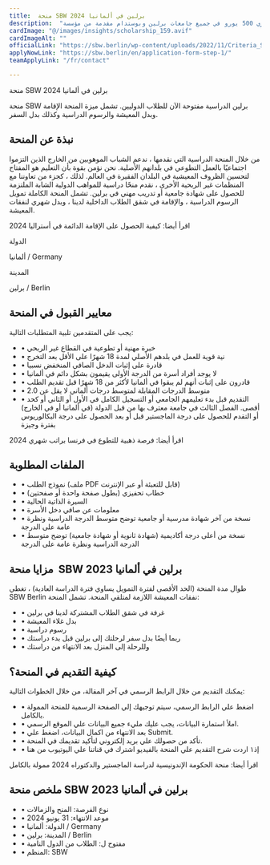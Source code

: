 ```yaml
---
title:  منحة SBW برلين في ألمانيا 2024 
description:  "منحة ممولة بالكامل وراتب شهري 500 يورو في جميع جامعات برلين وبوستدام مقدمة من مؤسسة SBW برلين لجميع الطلاب من كافة دول العالم" 
cardImage: "@/images/insights/scholarship_159.avif" 
cardImageAlt: "" 
officialLink: "https://sbw.berlin/wp-content/uploads/2022/11/Criteria_SBWBerlinScholarship_Nov2022.pdf" 
applyNowLink: "https://sbw.berlin/en/application-form-step-1/" 
teamApplyLink: "/fr/contact"

---
```


منحة SBW برلين في ألمانيا 2024

منحة SBW برلين الدراسية مفتوحة الآن للطلاب الدوليين. تشمل ميزة المنحة الإقامة وبدل المعيشة والرسوم الدراسية وكذلك بدل السفر.

## نبذة عن المنحة

من خلال المنحة الدراسية التي نقدمها ، ندعم الشباب الموهوبين من الخارج الذين التزموا اجتماعيًا بالعمل التطوعي في بلدانهم الأصلية. نحن نؤمن بقوة بأن التعليم هو المفتاح لتحسين الظروف المعيشية في البلدان الفقيرة في العالم. لذلك ، كجزء من تعاوننا مع المنظمات غير الربحية الأخرى ، نقدم منحًا دراسية للمواهب الدولية الشابة الملتزمة للحصول على شهادة جامعية أو تدريب مهني في برلين. تشمل المنحة الكاملة تمويل الرسوم الدراسية ، والإقامة في شقق الطلاب الداخلية لدينا ، وبدل شهري لنفقات المعيشة.

اقرأ أيضا: كيفية الحصول على الإقامة الدائمة في أستراليا 2024

الدولة

ألمانيا / Germany

المدينة

برلين / Berlin

## معايير القبول في المنحة

يجب على المتقدمين تلبية المتطلبات التالية:

- • خبرة مهنية أو تطوعية في القطاع غير الربحي
- • نية قوية للعمل في بلدهم الأصلي لمدة 18 شهرًا على الأقل بعد التخرج
- • قادرة على إثبات الدخل الصافي المنخفض نسبيا
- • لا يوجد أفراد أسرة من الدرجة الأولى يقيمون بشكل دائم في ألمانيا
- • قادرون على إثبات أنهم لم يبقوا في ألمانيا لأكثر من 18 شهرًا قبل تقديم الطلب
- • متوسط الدرجات المقابلة لمتوسط درجات ألماني لا يقل عن 2.0
- • التقديم قبل بدء تعليمهم الجامعي أو التسجيل الكامل في الأول أو الثاني أو كحد أقصى. الفصل الثالث في جامعة معترف بها من قبل الدولة (في ألمانيا أو في الخارج) أو التقدم للحصول على درجة الماجستير قبل أو بعد الحصول على درجة البكالوريوس بفترة وجيزة

اقرأ أيضا: فرصة ذهبية للتطوع في فرنسا براتب شهري 2024

## الملفات المطلوبة

- • نموذج الطلب (ملف PDF قابل للتعبئة أو عبر الإنترنت)
- • خطاب تحفيزي (بطول صفحة واحدة أو صفحتين)
- • السيرة الذاتية الحالية
- • معلومات عن صافي دخل الأسرة
- • نسخة من آخر شهادة مدرسية أو جامعية توضح متوسط الدرجة الدراسية ونظرة عامة على الدرجة
- • نسخة من أعلى درجة أكاديمية (شهادة ثانوية أو شهادة جامعية) توضح متوسط الدرجة الدراسية ونظرة عامة على الدرجة

## مزايا منحة  SBW برلين في ألمانيا 2023

طوال مدة المنحة (الحد الأقصى لفترة التمويل يساوي فترة الدراسة العادية) ، تغطي SBW Berlin نفقات المعيشة اللازمة لمتلقي المنحة. تشمل المنحة:

- • غرفة في شقق الطلاب المشتركة لدينا في برلين
- • بدل غلاء المعيشة
- • رسوم دراسية
- • ربما أيضًا بدل سفر لرحلتك إلى برلين قبل بدء دراستك
- • وللرحلة إلى المنزل بعد الانتهاء من دراستك

## كيفية التقديم في المنحة؟

يمكنك التقديم من خلال الرابط الرسمي في آخر المقالة، من خلال الخطوات التالية:

- • اضغط علي الرابط الرسمي، سيتم توجيهك إلي الصفحة الرسمية للمنحة الممولة بالكامل.
- • املأ استمارة البيانات، يجب عليك مليء جميع البيانات علي الموقع الرسمي.
- • بعد الانتهاء من اكمال البيانات، اضغط علي Submit.
- • تأكد من حصولك علي بريد إلكتروني لتأكيد تقديمك في المنحة.
- • إذ١ اردت شرح التقديم علي المنحة بالفيديو اشترك في قناتنا علي اليوتيوب من هنا

اقرأ أيضا: منحة الحكومة الإندونيسية لدراسة الماجستير والدكتوراه 2024 ممولة بالكامل

## ملخص منحة SBW برلين في ألمانيا 2023

- • نوع الفرصة: المنح والزمالات
- • موعد الانتهاء: 31 يونيو 2024
- • الدولة: ألمانيا / Germany
- • المدينة: برلين / Berlin
- • مفتوح ل: الطلاب من الدول النامية
- • المنظم: SBW

